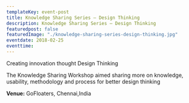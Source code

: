 ```yaml
---
templateKey: event-post
title: Knowledge Sharing Series – Design Thinking
description: Knowledge Sharing Series – Design Thinking
featuredpost: false
featuredImage: "./knowledge-sharing-series-design-thinking.jpg"
eventdate: 2018-02-25
eventtime: 
---
```


<!--StartFragment-->

Creating innovation thought Design Thinking

The Knowledge Sharing Workshop aimed sharing more on knowledge, usability, methodology and process for better design thinking



**Venue:**
GoFloaters, Chennai,India

<!--EndFragment-->
